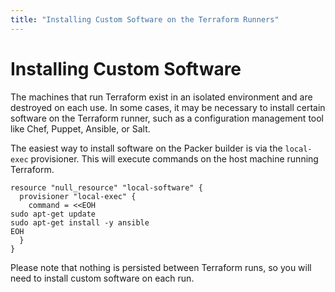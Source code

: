 ```yaml
---
title: "Installing Custom Software on the Terraform Runners"
---
```


# Installing Custom Software

The machines that run Terraform exist in an isolated environment and are
destroyed on each use. In some cases, it may be necessary to install certain
software on the Terraform runner, such as a configuration management tool like
Chef, Puppet, Ansible, or Salt.

The easiest way to install software on the Packer builder is via the
`local-exec` provisioner. This will execute commands on the host machine running
Terraform.

    resource "null_resource" "local-software" {
      provisioner "local-exec" {
        command = <<EOH
    sudo apt-get update
    sudo apt-get install -y ansible
    EOH
      }
    }

Please note that nothing is persisted between Terraform runs, so you will need
to install custom software on each run.
